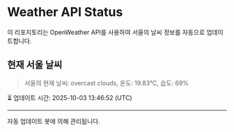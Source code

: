 
# Weather API Status

이 리포지토리는 OpenWeather API를 사용하여 서울의 날씨 정보를 자동으로 업데이트합니다.

## 현재 서울 날씨
> 서울의 현재 날씨: overcast clouds, 온도: 19.83°C, 습도: 69%

⏳ 업데이트 시간: 2025-10-03 13:46:52 (UTC)

---
자동 업데이트 봇에 의해 관리됩니다.
